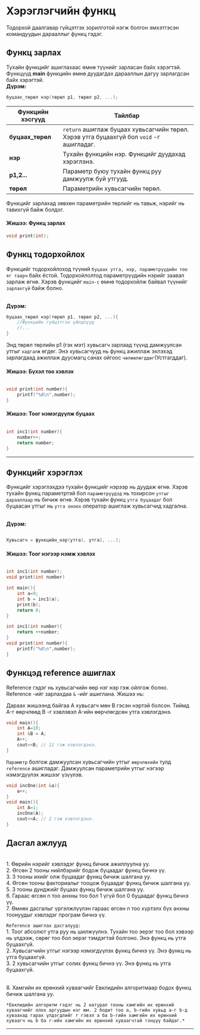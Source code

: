# Хэрэглэгчийн функц
Тодорхой даалгавар гүйцэтгэх зорилготой нэгж болгон эмхэтгэсэн командуудын дарааллыг функц гэдэг.

## Функц зарлах ##
Тухайн функцийг ашиглахаас өмнө түүнийг зарласан байх хэрэгтэй. Функцүүд **main** функцийн өмнө дуудагдах дарааллын дагуу зарлагдсан байх хэрэгтэй. 
<br>**Дүрэм:** 
```c
буцаах_төрөл нэр(төрөл p1, төрөл p2, ...);
```
| Функцийн хэсгүүд | Тайлбар                                                                                  |
| ---------------- | ---------------------------------------------------------------------------------------- |
| **буцаах_төрөл** | `return` ашиглаж буцаах хувьсагчийн төрөл. Хэрэв утга буцаахгүй бол `void` -г ашигладаг. |
| **нэр**          | Тухайн функцийн нэр. Функцийг дуудахад хэрэглэнэ.                                        |
| **p1,2...**      | Параметр буюу тухайн функц руу дамжуулж буй утгууд.                                      |
| **төрөл**        | Параметрийн хувьсагчийн төрөл.                                                           |

Функцийг зарлахад зөвхөн параметрийн төрлийг нь тавьж, нэрийг нь тавихгүй байж болдог.
#### Жишээ: Функц зарлах ####
```c
void print(int);
```

## Функц тодорхойлох ##
Функцийг тодорхойлоход түүний `буцаах утга, нэр, параметрүүдийн тоо яг таарч` байх ёстой. Тодорхойлолтод параметрүүдийн нэрийг заавал зарлаж өгнө. Хэрэв функцийг `main-с` өмнө тодорхойлж байвал түүнийг `зарлахгүй` байж болно.

<br>**Дүрэм:** 
```c
буцаах_төрөл нэр(төрөл p1, төрөл p2, ...){
    //Функцийн гүйцэтгэх үйлдлүүд
    //...
}
```
Энд төрөл төрлийн p1 (гэх мэт) хувьсагч зарлаад түүнд дамжуулсан утгыг `хадгалж` өгдөг. Энэ хувьсагчууд нь функц ажиллаж эхлэхэд зарлагдаад ажиллаж дуусмагц санах ойгоос `чөлөөлөгддөг`(Устгагддаг).

#### Жишээ: Бүхэл тоо хэвлэх ####
```c

void print(int number){
    printf("%d\n",number);
}

```

#### Жишээ: Тоог нэмэгдүүлж буцаах ####
```c

int inc1(int number){
    number++;
    return number;
}

```
****

## Функцийг хэрэглэх ##
Функцийг хэрэглэхдээ тухайн функцийг нэрээр нь дуудаж өгнө. Хэрэв тухайн функц параметртэй бол `параметрүүдэд` нь тохирсон `утгыг дарааллаар` нь бичиж өгнө. Хэрэв тухайн функц `утга буцаадаг` бол буцаасан утгыг нь `утга оноох` оператор ашиглаж хувьсагчид хадгална.

<br>**Дүрэм:** 
```c

Хувьсагч = функцийн_нэр(утга1, утга2, ...);

```

#### Жишээ: Тоог нэгээр нэмж хэвлэх ####
```c

int inc1(int number);
void print(int number)

int main(){
    int a=9; 
    int b = inc1(a);
    print(b);
    return 0;
}

int inc1(int number){
    return ++number;
}
void print(int number){
    printf("%d\n",number);
}
```

## Функцэд reference ашиглах ##
Reference гэдэг нь хувьсагчийн өөр нэг нэр гэж ойлгож болно. Reference -ийг зарлахдаа `&` -ийг ашиглана. Жишээ нь: 

Дараах жишээнд байгаа A хувьсагч мөн B гэсэн нэртэй болсон. Тиймд A-г өөрчлөөд B -г хэвлэвэл A-ийн өөрчлөгдсөн утга хэвлэгдэнэ.
```c
void main(){
    int A=10;
    int &B = A;
    A++;
    cout<<B; // 11 гэж хэвлэгдэнэ.
}
```

`Параметр` болгож дамжуулсан хувьсагчийн утгыг `өөрчлөхийн` тулд `reference` ашигладаг. Дамжуулсан параметрийн утгыг нэгээр нэмэгдүүлэх жишээг үзүүлэв.
```c
void incOne(int &a){
    a++;
}
void main(){
    int A=1;
    incOne(A);
    cout<<A; // 2 гэж хэвлэгдэнэ.
}
```


## Дасгал ажлууд ##
<br>1. Өөрийн нэрийг хэвлэдэг функц бичиж ажиллуулна уу.
<br>2. Өгсөн 2 тооны нийлбэрийг бодож буцаадаг функц бичнэ үү.
<br>3. 3 тооны ихийг олж буцаадаг функц бичиж шалгана уу.
<br>4. Өгсөн тооны факториалыг тооцож буцаадаг функц бичиж шалгана уу.
<br>5. 3 тооны дунджийг буцаах функц бичиж шалгана уу.
<br>6. Гараас өгсөн n тоо анхны тоо бол 1 үгүй бол 0 буцаадаг функц бичнэ үү. 
<br>7. Өмнөх дасгалыг үргэлжлүүлэн гараас өгсөн n тоо хүртэлх
бүх анхны тоонуудыг хэвлэдэг програм бичнэ үү.  

`Reference ашиглах дасгалууд:`
<br>1. Тоог абсолют утга руу нь шилжүүлнэ. Тухайн тоо эерэг тоо бол хэвээр нь үлдээж, сөрөг тоо бол эерэг тэмдэгтэй болгоно. Энэ функц нь утга буцаахгүй.
<br>2. Хувьсагчийн утгыг нэгээр нэмэгдүүлэх функц бичнэ үү. Энэ функц нь утга буцаахгүй.
<br>3. 2 хувьсагчийн утгыг солих функц бичнэ үү. Энэ функц нь утга буцаахгүй. 


<br>8. Хамгийн их ерөнхий хуваагчийг Евклидийн алгоритмаар бодох функц бичиж шалгана уу. 

```
*Евклидийн алгоритм гэдэг нь 2 натурал тооны хамгийн их ерөнхий хуваагчийг олох аргуудын нэг юм. 2 бодит тоо a, b-гийн хувьд a-г b-д хуваахад гарах үлдэгдлийг r гэвэл a ба b-гийн хамгийн их ерөнхий хуваагч нь b ба r-ийн хамгийн их ерөнхий хуваагчтай тэнцүү байдаг.*
```

****



<!-- Recursive functions coming soon -->

